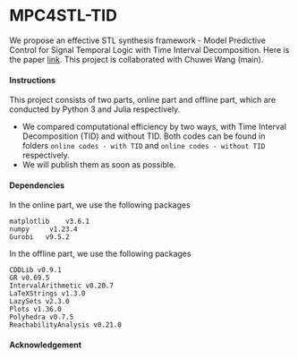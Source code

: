 # MPC4STL-TID
We propose an effective STL synthesis framework - Model Predictive Control for Signal Temporal Logic with Time Interval Decomposition. Here is the paper [link](https://arxiv.org/pdf/2211.08031.pdf). This project is collaborated with Chuwei Wang (main). 

#### Instructions

This project consists of two parts, online part and offline part, which are conducted by Python 3 and Julia respectively.

- We compared computational efficiency by two ways, with Time Interval Decomposition (TID) and without TID. Both codes can be found in folders `online codes - with TID` and `online codes - without TID` respectively.
- We will publish them as soon as possible.

#### Dependencies

In the online part, we use the following packages

```
matplotlib    v3.6.1
numpy     v1.23.4
Gurobi   v9.5.2
```

In the offline part, we use the following packages

```
CDDLib v0.9.1
GR v0.69.5
IntervalArithmetic v0.20.7
LaTeXStrings v1.3.0
LazySets v2.3.0
Plots v1.36.0
Polyhedra v0.7.5
ReachabilityAnalysis v0.21.0
```

#### Acknowledgement

